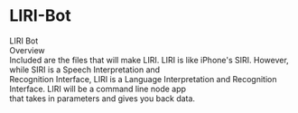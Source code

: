 # LIRI-Bot
LIRI Bot<br>
Overview<br>
Included are the files that will make LIRI. LIRI is like iPhone's SIRI. However, while SIRI is a Speech Interpretation and<br> Recognition Interface, LIRI is a Language Interpretation and Recognition Interface. LIRI will be a command line node app<br>
that takes in parameters and gives you back data.

